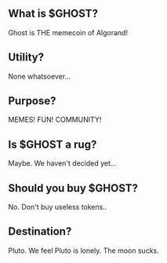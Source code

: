 ## What is $GHOST?
Ghost is THE memecoin of Algorand!

## Utility?
None whatsoever...

## Purpose?
MEMES! FUN! COMMUNITY!

## Is $GHOST a rug?
Maybe. We haven't decided yet...

## Should you buy $GHOST?
No. Don't buy useless tokens..

## Destination?
Pluto. We feel Pluto is lonely. The moon sucks.